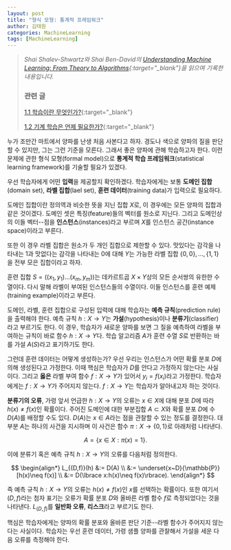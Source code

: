 ```yaml
---
layout: post
title: "형식 모형: 통계적 프레임워크"
author: 김태원
categories: MachineLearning
tags: [MachineLearning]
---
```


> *Shai Shalev-Shwartz와 Shai Ben-David의 [Understanding Machine Learning: From Theory to Algorithms](https://www.cs.huji.ac.il/~shais/UnderstandingMachineLearning/understanding-machine-learning-theory-algorithms.pdf){:target="_blank"}을 읽으며 기록한 내용입니다.*
>
> <h3>관련 글</h3>
>
> [1.1 학습이란 무엇인가?](https://pangmoo-ktw.github.io/pangmoo-KTW/uml0){:target="_blank"} 
>
> [1.2 기계 학습은 언제 필요한가?](https://pangmoo-ktw.github.io/pangmoo-KTW/uml02){:target="_blank"}

누가 조만간 마트에서 양파를 난생 처음 사본다고 하자.
경도나 색으로 양파의 질을 판단할 수 있지만, 그는 그런 기준을 모른다. 
그래서 좋은 양파에 관해 학습하고자 한다.
이런 문제에 관한 형식 모형(formal model)으로 **통계적 학습 프레임워크**(statistical learning framework)를 기술할 필요가 있겠다. 

우선 학습자에게 어떤 **입력**을 제공할지 확인하겠다.
학습자에게는 보통 **도메인 집합**(domain set), **라벨 집합**(lael set), **훈련 데이터**(training data)가 입력으로 필요하다.

도메인 집합이란 정의역과 비슷한 뜻을 지닌 집합 $X$로, 이 경우에는 모든 양파의 집합과 같은 것이겠다.
도메인 셋은 특징(feature)들의 벡터를 원소로 지닌다.
그리고 도메인상의 이들 벡터--점을 **인스턴스**(instances)라고 부르며 $X$를 인스턴스 공간(instance space)이라고 부른다. 

또한 이 경우 라벨 집합은 원소가 두 개인 집합으로 제한할 수 있다. 
맛있다는 감각을 나타내는 $1$과 맛없다는 감각을 나타내는 $0$에 대해 $Y$는 가능한 라벨 집합 $\lbrace0,0\rbrace, \ldots, \lbrace1,1\rbrace$을 전부 모은 집합이라고 하자. 

훈련 집합 $S=((x_1,y_1)\ldots(x_m,y_m))$는 데카르트곱 $X\times Y$상의 모든 순서쌍의 유한한 수열이다.
다시 말해 라벨이 부여된 인스턴스들의 수열이다. 
이들 인스턴스를 훈련 예제(training example)이라고 부른다.

도메인, 라벨, 훈련 집합으로 구성된 입력에 대해 학습자는 **예측 규칙**(prediction rule)을 출력해야 한다.
예측 규칙 $h:X\rightarrow Y$는 **가설**(hypothesis)이나 **분류기**(classifier)라고 부르기도 한다. 
이 경우, 학습자가 새로운 양파를 보면 그 질을 예측하여 라벨을 부여하는 규칙이 바로 함수 $h:X\rightarrow Y$다. 
학습 알고리즘 $A$가 훈련 수열 $S$로 반환하는 바를 가설 $A(S)$라고 표기하기도 한다.

그런데 훈련 데이터는 어떻게 생성하는가?
우선 우리는 인스턴스가 어떤 확률 분포 $D$에 의해 생성된다고 가정한다.
이때 핵심은 학습자가 $D$를 안다고 가정하지 않는다는 사실이다.
그리고 **옳은** 라벨 부여 함수 $f:X\rightarrow Y$가 있어서 $y_i=f(x_i)$라고 가정한다. 
학습자에게는 $f:X\rightarrow Y$가 주어지지 않는다.
$f:X\rightarrow Y$는 학습자가 알아내고자 하는 것이다. 

**분류기의 오류**, 가령 앞서 언급한 $h:X\rightarrow Y$의 오류는 $x\in X$에 대해 분포 $D$에 따라 $h(x)\neq f(x)$인 확률이다. 
주어진 도메인에 대한 부분집합 $A\subset X$와 확률 분포 $D$에 수 $D(A)$를 배정할 수도 있다.
$D(A)$는 $x\in A$라는 점을 관찰할 수 있는 정도를 결정한다. 
대부분 $A$는 하나의 사건을 지시하며 이 사건은 함수 $\pi:X\rightarrow\lbrace 0, 1 \rbrace$로 아래처럼 나타낸다.

$$
A=\lbrace x\in X:\pi(x)=1\rbrace.
$$

이에 분류기 혹은 예측 규칙 $h:X\rightarrow Y$의 오류를 다음처럼 정의한다.

$$
\begin{align*}
L_{(D,f)}(h) &:= D(A) \\
		&:= \underset{x~D}{\mathbb{P}}[h(x)\neq f(x)] \\
		&:= D(\lbrace x:h(x)\neq f(x)\rbrace).
\end{align*}
$$

즉 예측 규칙 $h:X\rightarrow Y$의 오류는 $h(x)\neq f(x)$인 $x$를 선택하는 확률이다. 
또한 여기서 $(D,f)$라는 첨자 표기는 오류가 확률 분포 $D$와 올바른 라벨 함수 $f$로 측정되었다는 것을 나타낸다. 
$L_{(D,f)}$를 **일반화 오류**, **리스크**라고 부르기도 한다.

핵심은 학습자에게는 양파의 확률 분포와 올바른 판단 기준--라벨 함수가 주어지지 않는다는 사실이다.
학습자는 우선 훈련 데이터, 가령 샘플 양파를 관찰해서 가설을 세운 다음 오류를 측정해야 한다.
